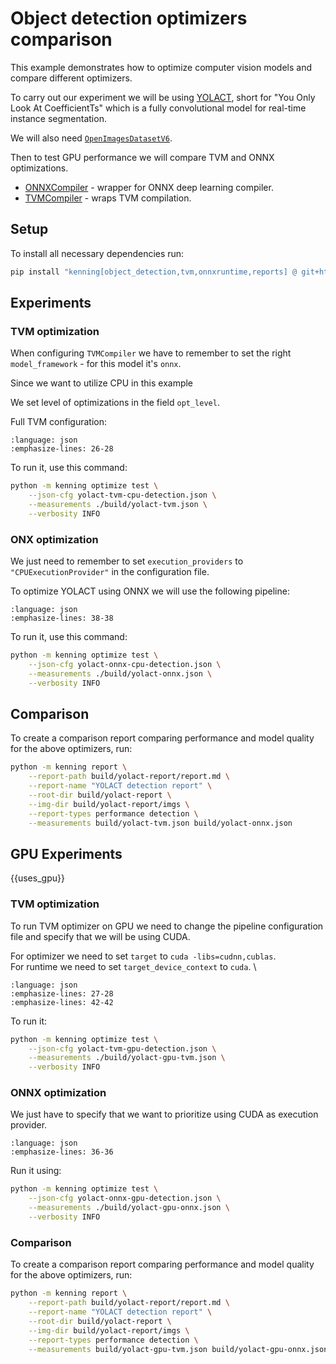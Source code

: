 # Object detection optimizers comparison

This example demonstrates how to optimize computer vision models and compare different optimizers.

To carry out our experiment we will be using [YOLACT](https://github.com/dbolya/yolact?tab=readme-ov-file), short for "You Only Look At CoefficientTs" which is a fully convolutional model for real-time instance segmentation.

We will also need [`OpenImagesDatasetV6`](https://github.com/antmicro/kenning/blob/main/kenning/datasets/open_images_dataset.py).

Then to test GPU performance we will compare TVM and ONNX optimizations.
* [ONNXCompiler](https://github.com/antmicro/kenning/blob/main/kenning/optimizers/onnx.py) - wrapper for ONNX deep learning compiler.
* [TVMCompiler](https://github.com/antmicro/kenning/blob/main/kenning/optimizers/tvm.py) - wraps TVM compilation.

## Setup

To install all necessary dependencies run:

```bash
pip install "kenning[object_detection,tvm,onnxruntime,reports] @ git+https://github.com/antmicro/kenning.git"
```

## Experiments

### TVM optimization

When configuring `TVMCompiler` we have to remember to set the right `model_framework` - for this model it's `onnx`.

Since we want to utilize CPU in this example

We set level of optimizations in the field `opt_level`.

Full TVM configuration:
```{literalinclude} ../scripts/jsonconfigs/yolact-tvm-cpu-detection.json save-as=yolact-tvm-cpu-detection.json
:language: json
:emphasize-lines: 26-28
```
To run it, use this command:
```bash
python -m kenning optimize test \
    --json-cfg yolact-tvm-cpu-detection.json \
    --measurements ./build/yolact-tvm.json \
    --verbosity INFO
```

### ONX optimization

We just need to remember to set `execution_providers` to `"CPUExecutionProvider"` in the configuration file.

To optimize YOLACT using ONNX we will use the following pipeline:
```{literalinclude} ../scripts/jsonconfigs/yolact-onnx-cpu-detection.json save-as=yolact-onnx-cpu-detection.json
:language: json
:emphasize-lines: 38-38
```

To run it, use this command:
```bash
python -m kenning optimize test \
    --json-cfg yolact-onnx-cpu-detection.json \
    --measurements ./build/yolact-onnx.json \
    --verbosity INFO
```

## Comparison

To create a comparison report comparing performance and model quality for the above optimizers, run:
```bash
python -m kenning report \
    --report-path build/yolact-report/report.md \
    --report-name "YOLACT detection report" \
    --root-dir build/yolact-report \
    --img-dir build/yolact-report/imgs \
    --report-types performance detection \
    --measurements build/yolact-tvm.json build/yolact-onnx.json
```

## GPU Experiments

{{uses_gpu}}

### TVM optimization

To run TVM optimizer on GPU we need to change the pipeline configuration file and specify that we will be using CUDA.

For optimizer we need to set `target` to `cuda -libs=cudnn,cublas`. \
For runtime we need to set `target_device_context` to `cuda`. \

```{literalinclude} ../scripts/jsonconfigs/yolact-tvm-gpu-detection.json save-as=yolact-tvm-gpu-detection.json
:language: json
:emphasize-lines: 27-28
:emphasize-lines: 42-42
```
To run it:
```bash
python -m kenning optimize test \
    --json-cfg yolact-tvm-gpu-detection.json \
    --measurements ./build/yolact-gpu-tvm.json \
    --verbosity INFO
```

### ONNX optimization

We just have to specify that we want to prioritize using CUDA as execution provider.
```{literalinclude} ../scripts/jsonconfigs/yolact-onnx-gpu-detection.json save-as=yolact-onnx-gpu-detection.json
:language: json
:emphasize-lines: 36-36
```

Run it using:
```bash
python -m kenning optimize test \
    --json-cfg yolact-onnx-gpu-detection.json \
    --measurements ./build/yolact-gpu-onnx.json \
    --verbosity INFO
```

### Comparison
To create a comparison report comparing performance and model quality for the above optimizers, run:
```bash
python -m kenning report \
    --report-path build/yolact-report/report.md \
    --report-name "YOLACT detection report" \
    --root-dir build/yolact-report \
    --img-dir build/yolact-report/imgs \
    --report-types performance detection \
    --measurements build/yolact-gpu-tvm.json build/yolact-gpu-onnx.json
```
